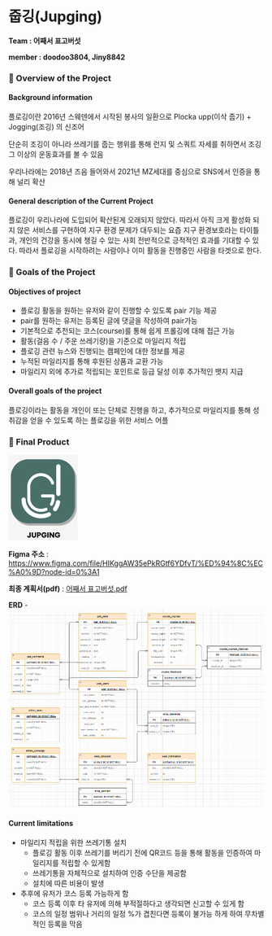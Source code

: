 # 줍깅(Jupging)

**Team : 어째서 표고버섯**

**member : doodoo3804, Jiny8842**



### **:book: Overview of the Project**

#### Background information

플로깅이란 2016년 스웨덴에서 시작된 봉사의 일환으로 Plocka upp(이삭 줍기) + Jogging(조깅) 의 신조어

단순히 조깅이 아니라 쓰레기를 줍는 행위를 통해 런지 및 스쿼트 자세를 취하면서 조깅 그 이상의 운동효과를 볼 수 있음

우리나라에는 2018년 즈음 들어와서 2021년 MZ세대를 중심으로 SNS에서 인증을 통해 널리 확산

#### General description of the Current Project

플로깅이 우리나라에 도입되어 확산된게 오래되지 않았다. 따라서 아직 크게 활성화 되지 않은 서비스를 구현하여 지구 환경 문제가 대두되는 요즙 지구 환경보호라는 타이틀과, 개인의 건강을 동시에 챙길 수 있는 사회 전반적으로 긍적적인 효과를 기대할 수 있다. 따라서 플로깅을 시작하려는 사람이나 이미 활동을 진행중인 사람을 타겟으로 한다.



### **:bell: Goals of the Project**

#### Objectives of project

- 플로깅 활동을 원하는 유저와 같이 진행할 수 있도록 pair 기능 제공
- pair를 원하는 유저는 등록된 글에 댓글을 작성하여 pair가능
- 기본적으로 추천되는 코스(course)를 통해 쉽게 프롤깅에 대해 접근 가능
- 활동(걸음 수 / 주운 쓰레기량)을 기준으로 마일리지 적립
- 플로깅 관련 뉴스와 진행되는 캠페인에 대한 정보를 제공
- 누적된 마일리지를 통해 후원된 상품과 교환 가능
- 마일리지 외에 추가로 적립되는 포인트로 등급 달성 이후 추가적인 뱃지 지급

#### Overall goals of the project

플로깅이라는 활동을 개인이 또는 단체로 진행을 하고, 추가적으로 마일리지를 통해 성취감을 얻을 수 있도록 하는 플로깅을 위한 서비스 어플



### :page_with_curl: Final Product

<img src="assets/image-20221106173909290.png" alt="image-20221106173909290" style="center" />

**Figma 주소** : https://www.figma.com/file/HIKggAW35ePkRGtf6YDfvT/%ED%94%8C%EC%A0%9D?node-id=0%3A1

**최종 계획서(pdf)** : [어째서 표고버섯.pdf](https://github.com/DooDoo3804/Jupging/blob/master/%EC%96%B4%EC%A7%B8%EC%84%9C%20%ED%91%9C%EA%B3%A0%EB%B2%84%EC%84%AF.pdf) 

**ERD** - ![image-20221106174019045](assets/image-20221106174019045.png)

#### Current limitations

- 마일리지 적립을 위한 쓰레기통 설치
  - 플로깅 활동 이후 쓰레기를 버리기 전에 QR코드 등을 통해 활동을 인증하여 마일리지를 적립할 수 있게함
  - 쓰레기통을 자체적으로 설치하여 인증 수단을 제공함
  - 설치에 따른 비용이 발생
- 추후에 유저가 코스 등록 가능하게 함
  - 코스 등록 이후 타 유저에 의해 부적절하다고 생각되면 신고할 수 있게 함
  - 코스의 일정 범위나 거리의 일정 %가 겹친다면 등록이 불가능 하게 하여 무차별적인 등록을 막음